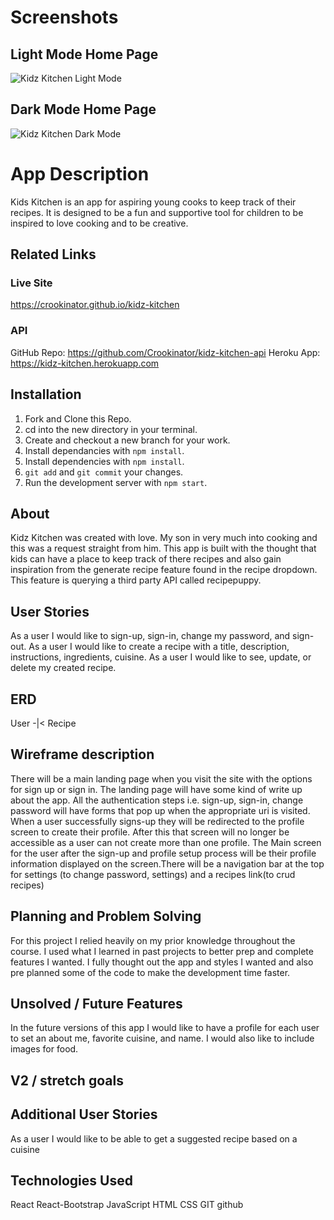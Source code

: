 # Screenshots
## Light Mode Home Page
![Kidz Kitchen Light Mode](https://user-images.githubusercontent.com/69323833/103061009-e75d2c80-4577-11eb-9cad-ba18190e7a2b.png)

## Dark Mode Home Page
![Kidz Kitchen Dark Mode](https://user-images.githubusercontent.com/69323833/103060960-cbf22180-4577-11eb-9e1c-2fa35111aeef.png)

# App Description

Kids Kitchen is an app for aspiring young cooks to keep track of their recipes. It is designed to be a fun and supportive tool for children to be inspired to love cooking and to be creative.

## Related Links
### Live Site
https://crookinator.github.io/kidz-kitchen

### API
GitHub Repo: https://github.com/Crookinator/kidz-kitchen-api 
Heroku App: https://kidz-kitchen.herokuapp.com 

## Installation

1. Fork and Clone this Repo.
1. cd into the new directory in your terminal.
1. Create and checkout a new branch for your work.
1. Install dependancies with `npm install`.
1. Install dependencies with `npm install`.
1. `git add` and `git commit` your changes.
1. Run the development server with `npm start`.

## About

Kidz Kitchen was created with love. My son in very much into cooking and this was a request straight from him. This app is built with the thought that kids can have a place to keep track of there recipes and also gain inspiration from the generate recipe feature found in the recipe dropdown. This feature is querying a third party API called recipepuppy.

## User Stories

As a user I would like to sign-up, sign-in, change my password, and sign-out.
As a user I would like to create a recipe with a title, description, instructions, ingredients, cuisine.
As a user I would like to see, update, or delete my created recipe.

## ERD
User -|< Recipe

## Wireframe description

There will be a main landing page when you visit the site with the options for sign up or sign in. The landing page will have some kind of write up about the app.
All the authentication steps i.e. sign-up, sign-in, change password will have forms that pop up when the appropriate uri is visited.
When a user successfully signs-up they will be redirected to the profile screen to create their profile. After this that screen will no longer be accessible as a user can not create more than one profile.
The Main screen for the user after the sign-up and profile setup process will be their profile information displayed on the screen.There will be a navigation bar at the top for settings (to change password, settings) and a recipes link(to crud recipes)

## Planning and Problem Solving

For this project I relied heavily on my prior knowledge throughout the course. I used what I learned in past projects to better prep and complete features I wanted. I fully thought out the app and styles I wanted and also pre planned some of the code to make the development time faster.

## Unsolved / Future Features

In the future versions of this app I would like to have a profile for each user to set an about me, favorite cuisine, and name. I would also like to include images for food. 

## V2 / stretch goals

## Additional User Stories

As a user I would like to be able to get a suggested recipe based on a cuisine

## Technologies Used

React
React-Bootstrap
JavaScript
HTML
CSS
GIT
github

